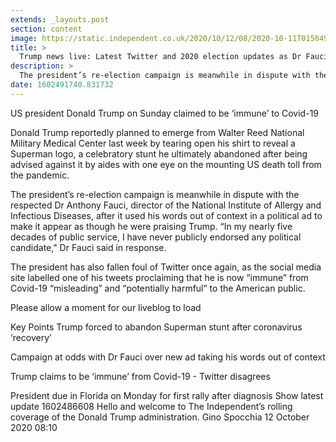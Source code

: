 ```yaml
--- 
extends: _layouts.post 
section: content 
image: https://static.independent.co.uk/2020/10/12/08/2020-10-11T015049Z_1632642260_RC2VFJ9G61P6_RTRMADP_3_USA-ELECTION-TRUMP.JPG 
title: > 
  Trump news live: Latest Twitter and 2020 election updates as Dr Fauci says campaign ad used misused his comments 
description: > 
  The president’s re-election campaign is meanwhile in dispute with the respected Dr Anthony Fauci, director of the National Institute of Allergy and Infectious Diseases, after it used his words out of context in a political ad to make it appear as though he were praising Trump.“In my nearly five decades of public service, I have never publicly endorsed any political candidate," Dr Fauci said in response.The president has also fallen foul of Twitter once again, as the social media site labelled one of his tweets proclaiming that he is now “immune” from Covid-19 “misleading” and “potentially harmful” to the American public.Please allow a moment for our liveblog to loadKey Points Trump forced to abandon Superman stunt after coronavirus ‘recovery’Campaign at odds with Dr Fauci over new ad taking his words out of contextTrump claims to be ‘immune’ from Covid-19 - Twitter disagreesPresident due in Florida on Monday for first rally after diagnosis Show latest update 1602486608 Hello and welcome to The Independent’s rolling coverage of the Donald Trump administration.Gino Spocchia 12 October 2020 08:10 
date: 1602491740.831732 
--- 
```

US president Donald Trump on Sunday claimed to be ‘immune’ to Covid-19

Donald Trump reportedly planned to emerge from Walter Reed National Military Medical Center last week by tearing open his shirt to reveal a Superman logo, a celebratory stunt he ultimately abandoned after being advised against it by aides with one eye on the mounting US death toll from the pandemic.

The president’s re-election campaign is meanwhile in dispute with the respected Dr Anthony Fauci, director of the National Institute of Allergy and Infectious Diseases, after it used his words out of context in a political ad to make it appear as though he were praising Trump. “In my nearly five decades of public service, I have never publicly endorsed any political candidate," Dr Fauci said in response.

The president has also fallen foul of Twitter once again, as the social media site labelled one of his tweets proclaiming that he is now “immune” from Covid-19 “misleading” and “potentially harmful” to the American public.

Please allow a moment for our liveblog to load

Key Points Trump forced to abandon Superman stunt after coronavirus ‘recovery’

Campaign at odds with Dr Fauci over new ad taking his words out of context

Trump claims to be ‘immune’ from Covid-19 - Twitter disagrees

President due in Florida on Monday for first rally after diagnosis Show latest update 1602486608 Hello and welcome to The Independent’s rolling coverage of the Donald Trump administration. Gino Spocchia 12 October 2020 08:10